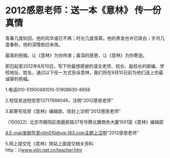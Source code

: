 # 2012感恩老师：送一本《意林》  传一份真情

青春几度轮回，他的风华或已不再；时光几度荏苒，他的黑发也许已斑白；岁月几度春秋，他的深情依旧未改。

最真的祝福，让《意林》为你传递；最深的感恩，让《意林》为你寄送。

即日起至2012年8月10日，写下你最想感谢的语文老师、校长、副校长的邮编、学校地址、姓名，通过以下任一方式告诉意林，我们将在9月10日前为他们送上你最诚挚的祝福。

1.电话010-51900481010-51908630-8858

2.短信发送短信至13717688046，注明“2012感恩老师”

3.邮寄写信至《意林》编辑部，信封上注明“2012感恩老师”

（100022）北京市朝阳区南磨房路37号华腾北搪商务大厦1501室《意林》编辑部

4.E-mail发邮件至yilin010@vip.163.com主题上注明“2012感恩老师”

5.网上提交在《意林》网站上面提交相关资料http：//www.yilin.net.cn/teacher.htm